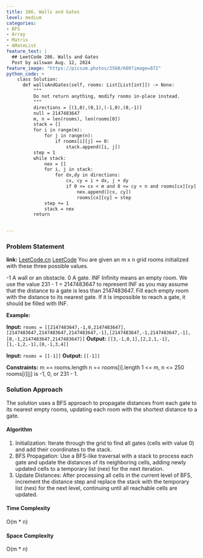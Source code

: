 ```yaml
---
title: 286. Walls and Gates
level: medium
categories:
- BFS
- Array
- Matrix
- AMateList
feature_text: |
  ## LeetCode 286. Walls and Gates
  Post by ailswan Aug. 12, 2024
feature_image: "https://picsum.photos/2560/600?image=872"
python_code: >
    class Solution:
      def wallsAndGates(self, rooms: List[List[int]]) -> None:
          """
          Do not return anything, modify rooms in-place instead.
          """
          directions = [(1,0),(0,1),(-1,0),(0,-1)]
          null = 2147483647
          m, n = len(rooms), len(rooms[0])
          stack = []
          for i in range(m):
              for j in range(n):
                  if rooms[i][j] == 0:
                      stack.append([i, j])
          step = 1
          while stack:
              nex = []
              for i, j in stack:
                  for dx,dy in directions:
                      cx, cy = i + dx, j + dy
                      if 0 <= cx < m and 0 <= cy < n and rooms[cx][cy] == null:
                          nex.append([cx, cy])
                          rooms[cx][cy] = step
              step += 1
              stack = nex
          return 
 

---
```


### Problem Statement
**link:**
[LeetCode.cn](https://leetcode.cn/problems/walls-and-gates/)
[LeetCode](https://leetcode.com/walls-and-gates/)
You are given an m x n grid rooms initialized with these three possible values.

-1 A wall or an obstacle.
0 A gate.
INF Infinity means an empty room. We use the value 231 - 1 = 2147483647 to represent INF as you may assume that the distance to a gate is less than 2147483647.
Fill each empty room with the distance to its nearest gate. If it is impossible to reach a gate, it should be filled with INF.

**Example:**

**Input:** `rooms = [[2147483647,-1,0,2147483647],[2147483647,2147483647,2147483647,-1],[2147483647,-1,2147483647,-1],[0,-1,2147483647,2147483647]]`
**Output:** `[[3,-1,0,1],[2,2,1,-1],[1,-1,2,-1],[0,-1,3,4]]`
 
**Input:** `rooms = [[-1]]`
**Output:** `[[-1]]`

**Constraints:**
m == rooms.length
n == rooms[i].length
1 <= m, n <= 250
rooms[i][j] is -1, 0, or 231 - 1.

### Solution Approach
The solution uses a BFS approach to propagate distances from each gate to its nearest empty rooms, updating each room with the shortest distance to a gate.

#### Algorithm
1. Initialization: Iterate through the grid to find all gates (cells with value 0) and add their coordinates to the stack.
2. BFS Propagation: Use a BFS-like traversal with a stack to process each gate and update the distances of its neighboring cells, adding newly updated cells to a temporary list (nex) for the next iteration.
3. Update Distances: After processing all cells in the current level of BFS, increment the distance step and replace the stack with the temporary list (nex) for the next level, continuing until all reachable cells are updated.

#### Time Complexity
O(m * n)
#### Space Complexity
O(m * n)
